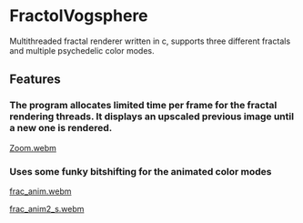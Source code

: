 # FractolVogsphere
Multithreaded fractal renderer written in c, supports three different fractals and multiple psychedelic color modes.

## Features
### The program allocates limited time per frame for the fractal rendering threads. It displays an upscaled previous image until a new one is rendered.
[Zoom.webm](https://user-images.githubusercontent.com/45420297/218799127-91c74e37-7693-4cb1-bf9e-a65799c8f943.webm)  

### Uses some funky bitshifting for the animated color modes

[frac_anim.webm](https://user-images.githubusercontent.com/45420297/218806229-da5dd5e3-251b-45ca-8f3c-34a88e3d2e92.webm)  

[frac_anim2_s.webm](https://user-images.githubusercontent.com/45420297/218807447-c293f7f9-ef15-4f5f-96bd-eb370eb96682.webm)

